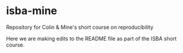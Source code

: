 # isba-mine
Repository for Colin &amp; Mine's short course on reproducibility

Here we are making edits to the README file as part of the ISBA short course.
